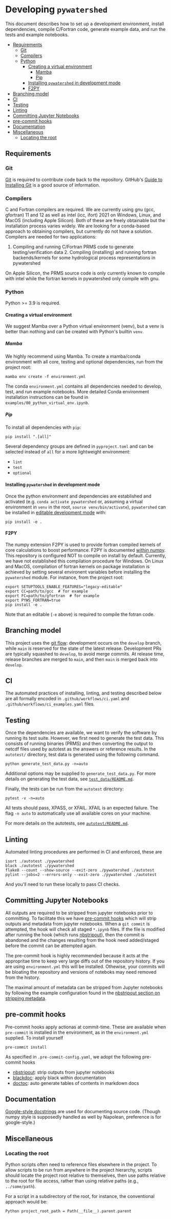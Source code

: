 # Developing `pywatershed`

This document describes how to set up a development environment, install
dependencies, compile C/Fortran code, generate example data, and run the tests
and example notebooks.

<!-- START doctoc generated TOC please keep comment here to allow auto update -->
<!-- DON'T EDIT THIS SECTION, INSTEAD RE-RUN doctoc TO UPDATE -->

- [Requirements](#requirements)
  - [Git](#git)
  - [Compilers](#compilers)
  - [Python](#python)
    - [Creating a virtual environment](#creating-a-virtual-environment)
      - [Mamba](#mamba)
      - [Pip](#pip)
    - [Installing `pywatershed` in development mode](#installing-pywatershed-in-development-mode)
    - [F2PY](#f2py)
- [Branching model](#branching-model)
- [CI](#ci)
- [Testing](#testing)
- [Linting](#linting)
- [Committing Jupyter Notebooks](#committing-jupyter-notebooks)
- [pre-commit hooks](#pre-commit-hooks)
- [Documentation](#documentation)
- [Miscellaneous](#miscellaneous)
  - [Locating the root](#locating-the-root)

<!-- END doctoc generated TOC please keep comment here to allow auto update -->

## Requirements

### Git

[Git](https://git-scm.com/) is required to contribute code back to the
repository. GitHub's
[Guide to Installing Git](https://help.github.com/articles/set-up-git)
is a good source of information.

### Compilers

C and Fortran compilers are required. We are currently using gnu (gcc,
gfortran) 11 and 12 as well as intel (icc, ifort) 2021 on Windows, Linux, and
MacOS (including Apple Silicon). Both of these are freely obtainable but the
installation process varies widely. We are looking for a conda-based approach
to obtaining compilers, but currently do not have a solution. Compilers are
needed for two applications:

  1. Compiling and running C/Fortran PRMS code to generate testing/verification
  data 2. Compiling (installing) and running fortran backends/kernels for some
  hydrological process representations in pywatershed

On Apple Silicon, the PRMS source code is only currently known to compile with
intel while the fortran kernels in pywatershed only compile with gnu.

### Python

Python >= 3.9 is required.

#### Creating a virtual environment

We suggest Mamba over a Python virtual environment (venv), but a venv is better
than nothing and can be created with Python's builtin `venv`.

##### Mamba

We highly recommend using Mamba. To create a mamba/conda environment with all
core, testing and optional dependencies, run from the project root:

```
mamba env create -f environment.yml
```

The conda `environment.yml` contains all dependencies needed to develop, test,
and run example notebooks. More detailed Conda environment installation
instructions can be found in `examples/00_python_virtual_env.ipynb`.

##### Pip

To install all dependencies with `pip`:

```
pip install ".[all]"
```

Several  dependency groups are defined in `pyproject.toml` and can be selected
instead of `all` for a more lightweight environment:

- `lint`
- `test`
- `optional`

#### Installing `pywatershed` in development mode

Once the python environment and dependencies are established and activated
(e.g. `conda activate pywatershed` or, assuming a virtual environment in `venv`
in the root, `source venv/bin/activate`), `pywatershed` can be installed in
[editable development
mode](https://setuptools.pypa.io/en/latest/userguide/development_mode.html)
with:

``` pip install -e .  ```


#### F2PY

The numpy extension F2PY is used to provide fortran compiled kernels of core
calculations to boost performance. F2PY is documented [within
numpy](https://numpy.org/doc/stable/f2py/index.html). This repository is
configured NOT to compile on install by default. Currently, we have not
established this compilation procedure for Windows. On Linux and MacOS,
compilation of fortran kernels on package installation is achieved by setting
several environent variables before installing the `pywatershed` module.  For
instance, from the project root:

```
export SETUPTOOLS_ENABLE_FEATURES="legacy-editable"
export CC=path/to/gcc  # for example
export FC=path/to/gfortran  # for example
export PYWS_FORTRAN=true
pip install -e .
```

Note that an editable (`-e` above) is required to compile the fotran code.


## Branching model
This project uses the [git
flow](https://nvie.com/posts/a-successful-git-branching-model/): development
occurs on the `develop` branch, while `main` is reserved for the state of the
latest release. Development PRs are typically squashed to `develop`, to avoid
merge commits. At release time, release branches are merged to `main`, and then
`main` is merged back into `develop`.


## CI
The automated practices of installing, linting, and testing described below are
all formally encoded in `.github/workflows/ci.yaml` and
`.github/workflows/ci_examples.yaml` files.


## Testing
Once the dependencies are available, we want to verify the software by running
its test suite. However, we first need to generate the test data. This consists
of running binaries (PRMS) and then converting the output to netcdf files used
by autotest as the answers or reference results. In the `autotest/` directory,
test data is generated using the following command.

```shell
python generate_test_data.py -n=auto
```

Additional options may be supplied to `generate_test_data.py`. For more details
on generating the test data, see [`test_data/README.md`](test_data/README.md).

Finally, the tests can be run from the `autotest` directory:

```shell
pytest -v -n=auto
```

All tests should pass, XPASS, or XFAIL. XFAIL is an expected
failure. The flag `-n auto` to automatically use all available cores on your
machine.

For more details on the autotests, see [`autotest/README.md`](autotest/README.md).


## Linting
Automated linting procedures are performed in CI and enforced, these are
```shell
isort ./autotest ./pywatershed
black ./autotest ./pywatershed
flake8 --count --show-source --exit-zero ./pywatershed ./autotest
pylint --jobs=2 --errors-only --exit-zero ./pywatershed ./autotest
```

And you'll need to run these locally to pass CI checks.


## Committing Jupyter Notebooks
All outputs are required to be stripped from jupyter notebooks prior to
committing. To facilitate this we have
[pre-commit hooks](https://pre-commit.com/) which will strip
outputs and metadata from jupyter notebooks.  When a `git commit` is attempted,
the hook will check all staged `*.ipynb` files. If the file is modified after
running the hook (which runs
[nbstripout](https://github.com/kynan/nbstripout)), then the
commit is abandoned and the changes resulting from the hook need added/staged
before the commit can be attempted again.

The pre-commit hook is highly recommended because it acts at the appropritae
time to keep very large diffs out of the repository history. If you are using
`environment.yml` this will be installed. Othewise, your commits will be bloating the repository and versions of noteboks may need removed from the history.

The maximal amount of metadata can be stripped from Jupyter notebooks by following the example configuration found in the [nbstripout section on stripping metadata](https://github.com/kynan/nbstripout#stripping-metadata).

## pre-commit hooks
Pre-commit hooks apply actionas at commit-time. These are available when
`pre-commit` is installed in the environment, as in the `environment.yml`
supplied. To install yourself

```
pre-commit install
```

As specified in `.pre-commit-config.yaml`, we adopt the following pre-commit
hooks

* [nbstripout](https://github.com/kynan/nbstripout):
  strip outputs from jupyter notebooks
* [blackdoc](https://github.com/keewis/blackdoc):
  apply black within documentation
* [doctoc](https://github.com/thlorenz/doctoc): auto generate tables of
  contents in markdown docs


## Documentation
[Google-style docstrings](https://google.github.io/styleguide/pyguide.html#38-comments-and-docstrings)
are used for documenting source code. (Though numpy style is supposedly handled
as well by Napolean, preference is for google-style.)



## Miscellaneous


### Locating the root

Python scripts often need to reference files elsewhere in the project. To allow
scripts to be run from anywhere in the project hierarchy, scripts should locate
the project root relative to themselves, then use paths relative to the root
for file access, rather than using relative paths (e.g., `../some/path`).

For a script in a subdirectory of the root, for instance, the conventional
approach would be:

```Python project_root_path = Path(__file__).parent.parent ```
